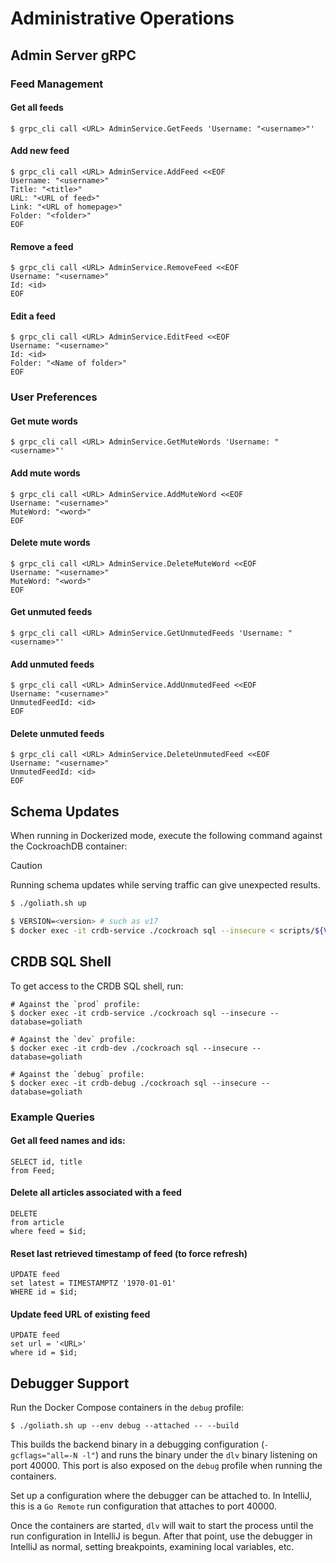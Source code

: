 # Administrative Operations

## Admin Server gRPC

### Feed Management

#### Get all feeds

```shell
$ grpc_cli call <URL> AdminService.GetFeeds 'Username: "<username>"'
```

#### Add new feed

```shell
$ grpc_cli call <URL> AdminService.AddFeed <<EOF
Username: "<username>"
Title: "<title>"
URL: "<URL of feed>"
Link: "<URL of homepage>"
Folder: "<folder>"
EOF
```

#### Remove a feed

```shell
$ grpc_cli call <URL> AdminService.RemoveFeed <<EOF
Username: "<username>"
Id: <id>
EOF
```

#### Edit a feed

```shell
$ grpc_cli call <URL> AdminService.EditFeed <<EOF
Username: "<username>"
Id: <id>
Folder: "<Name of folder>"
EOF
```

### User Preferences

#### Get mute words

```shell
$ grpc_cli call <URL> AdminService.GetMuteWords 'Username: "<username>"'
```

#### Add mute words

```shell
$ grpc_cli call <URL> AdminService.AddMuteWord <<EOF
Username: "<username>"
MuteWord: "<word>"
EOF
```

#### Delete mute words

```shell
$ grpc_cli call <URL> AdminService.DeleteMuteWord <<EOF
Username: "<username>"
MuteWord: "<word>"
EOF
```

#### Get unmuted feeds

```shell
$ grpc_cli call <URL> AdminService.GetUnmutedFeeds 'Username: "<username>"'
```

#### Add unmuted feeds

```shell
$ grpc_cli call <URL> AdminService.AddUnmutedFeed <<EOF
Username: "<username>"
UnmutedFeedId: <id>
EOF
```

#### Delete unmuted feeds

```shell
$ grpc_cli call <URL> AdminService.DeleteUnmutedFeed <<EOF
Username: "<username>"
UnmutedFeedId: <id>
EOF
```

## Schema Updates

When running in Dockerized mode, execute the following command against the
CockroachDB container:

> [!CAUTION]
> Running schema updates while serving traffic can give unexpected results.

```bash
$ ./goliath.sh up

$ VERSION=<version> # such as v17
$ docker exec -it crdb-service ./cockroach sql --insecure < scripts/${VERSION}.sql
```

## CRDB SQL Shell

To get access to the CRDB SQL shell, run:

```shell
# Against the `prod` profile:
$ docker exec -it crdb-service ./cockroach sql --insecure --database=goliath

# Against the `dev` profile:
$ docker exec -it crdb-dev ./cockroach sql --insecure --database=goliath

# Against the `debug` profile:
$ docker exec -it crdb-debug ./cockroach sql --insecure --database=goliath
```

### Example Queries

#### Get all feed names and ids:

```cockroach
SELECT id, title
from Feed;
```

#### Delete all articles associated with a feed

```cockroach
DELETE
from article
where feed = $id;
```

#### Reset last retrieved timestamp of feed (to force refresh)

```cockroach
UPDATE feed
set latest = TIMESTAMPTZ '1970-01-01'
WHERE id = $id;
```

#### Update feed URL of existing feed

```cockroach
UPDATE feed
set url = '<URL>'
where id = $id;
```

## Debugger Support

Run the Docker Compose containers in the `debug` profile:

```shell
$ ./goliath.sh up --env debug --attached -- --build
```

This builds the backend binary in a debugging configuration
(`-gcflags="all=-N -l"`) and runs the binary under the `dlv` binary listening on
port 40000. This port is also exposed on the `debug` profile when running the
containers.

Set up a configuration where the debugger can be attached to. In IntelliJ, this
is a `Go Remote` run configuration that attaches to port 40000.

Once the containers are started, `dlv` will wait to start the process until the
run configuration in IntelliJ is begun. After that point, use the debugger in
IntelliJ as normal, setting breakpoints, examining local variables, etc.